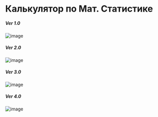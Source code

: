 # Калькулятор по Мат. Статистике
##### Ver 1.0
![image](https://user-images.githubusercontent.com/37839328/112748591-18fded80-8fd6-11eb-96a5-81c12d445cdc.png)
##### Ver 2.0
![image](https://user-images.githubusercontent.com/37839328/112751940-fa095680-8fe9-11eb-83aa-5e6aad3f29a1.png)
##### Ver 3.0
![image](https://user-images.githubusercontent.com/37839328/114305617-60b26800-9af2-11eb-831d-a0c56bfe6228.png)
##### Ver 4.0
![image](https://user-images.githubusercontent.com/37839328/115077712-efbae800-9f17-11eb-9929-3a7554ee0ab5.png)
